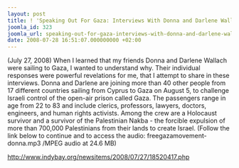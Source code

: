 ```yaml
---
layout: post
title: ! 'Speaking Out For Gaza: Interviews With Donna and Darlene Wallach'
joomla_id: 323
joomla_url: speaking-out-for-gaza-interviews-with-donna-and-darlene-wallach
date: 2008-07-28 16:51:07.000000000 +02:00
---
```

(July 27, 2008) When I learned that my friends Donna and Darlene Wallach were sailing to Gaza, I wanted to understand why. Their individual responses were powerful revelations for me, that I attempt to share in these interviews. Donna and Darlene are joining more than 40 other people from 17 different countries sailing from Cyprus to Gaza on August 5, to challenge Israeli control of the open-air prison called Gaza. The passengers range in age from 22 to 83 and include clerics, professors, lawyers, doctors, engineers, and human rights activists. Among the crew are a Holocaust survivor and a survivor of the Palestinian Nakba - the forcible expulsion of more than 700,000 Palestinians from their lands to create Israel. (Follow the link below to continue and to access the audio: freegazamovement-donna.mp3 /MPEG audio at 24.6 MB)<br /><p><a href="http://www.indybay.org/newsitems/2008/07/27/18520417.php">http://www.indybay.org/newsitems/2008/07/27/18520417.php</a></p>
